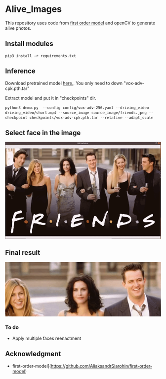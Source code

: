 # Alive_Images


This repository uses code from [first order model](https://github.com/AliaksandrSiarohin/first-order-model) and openCV to generate alive photos.

## Install modules
```
pip3 install -r requirements.txt
```

## Inference
Download pretrained model [here.](https://drive.google.com/drive/folders/1PyQJmkdCsAkOYwUyaj_l-l0as-iLDgeH). 
You only need to down "vox-adv-cpk.pth.tar"

Extract model and put it in "checkpoints" dir.


```
python3 demo.py  --config config/vox-adv-256.yaml --driving_video driving_video/short.mp4 --source_image source_image/friends.jpeg --checkpoint checkpoints/vox-adv-cpk.pth.tar --relative --adapt_scale
```

## Select face in the image
![](https://github.com/farazBhatti/Alive_Images/blob/master/gif/gif-1.gif)

## Final result
![](https://github.com/farazBhatti/Alive_Images/blob/master/gif/gif-2.gif)

### To do
- Apply multiple faces reenactment


## Acknowledgment

- first-order-model](https://github.com/AliaksandrSiarohin/first-order-model)



